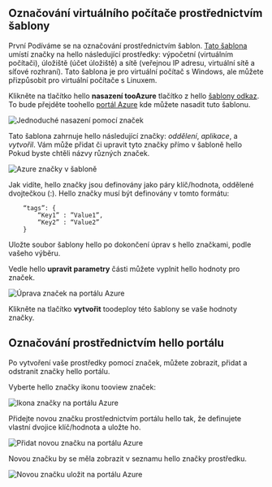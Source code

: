 


## <a name="tagging-a-virtual-machine-through-templates"></a>Označování virtuálního počítače prostřednictvím šablony
První Podíváme se na označování prostřednictvím šablon. [Tato šablona](https://github.com/Azure/azure-quickstart-templates/tree/master/101-vm-tags) umístí značky na hello následující prostředky: výpočetní (virtuálním počítači), úložiště (účet úložiště) a sítě (veřejnou IP adresu, virtuální sítě a síťové rozhraní). Tato šablona je pro virtuální počítač s Windows, ale můžete přizpůsobit pro virtuální počítače s Linuxem.

Klikněte na tlačítko hello **nasazení tooAzure** tlačítko z hello [šablony odkaz](https://github.com/Azure/azure-quickstart-templates/tree/master/101-vm-tags). To bude přejděte toohello [portál Azure](https://portal.azure.com/) kde můžete nasadit tuto šablonu.

![Jednoduché nasazení pomocí značek](./media/virtual-machines-common-tag/deploy-to-azure-tags.png)

Tato šablona zahrnuje hello následující značky: *oddělení*, *aplikace*, a *vytvořil*. Vám může přidat či upravit tyto značky přímo v šabloně hello Pokud byste chtěli názvy různých značek.

![Azure značky v šabloně](./media/virtual-machines-common-tag/azure-tags-in-a-template.png)

Jak vidíte, hello značky jsou definovány jako páry klíč/hodnota, oddělené dvojtečkou (:). Hello značky musí být definovány v tomto formátu:

        “tags”: {
            “Key1” : ”Value1”,
            “Key2” : “Value2”
        }

Uložte soubor šablony hello po dokončení úprav s hello značkami, podle vašeho výběru.

Vedle hello **upravit parametry** části můžete vyplnit hello hodnoty pro značek.

![Úprava značek na portálu Azure](./media/virtual-machines-common-tag/edit-tags-in-azure-portal.png)

Klikněte na tlačítko **vytvořit** toodeploy této šablony se vaše hodnoty značky.

## <a name="tagging-through-hello-portal"></a>Označování prostřednictvím hello portálu
Po vytvoření vaše prostředky pomocí značek, můžete zobrazit, přidat a odstranit značky hello portálu.

Vyberte hello značky ikonu tooview značek:

![Ikona značky na portálu Azure](./media/virtual-machines-common-tag/azure-portal-tags-icon.png)

Přidejte novou značku prostřednictvím portálu hello tak, že definujete vlastní dvojice klíč/hodnota a uložte ho.

![Přidat novou značku na portálu Azure](./media/virtual-machines-common-tag/azure-portal-add-new-tag.png)

Novou značku by se měla zobrazit v seznamu hello značky prostředku.

![Novou značku uložit na portálu Azure](./media/virtual-machines-common-tag/azure-portal-saved-new-tag.png)

